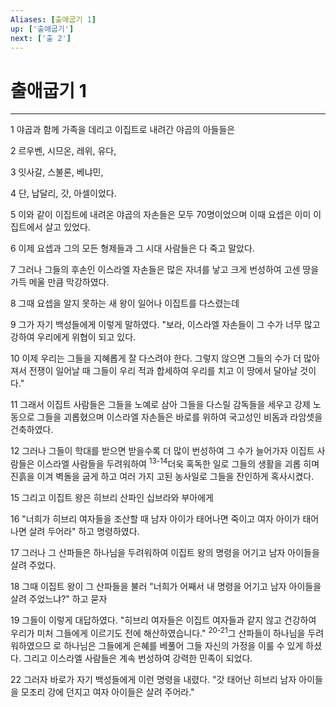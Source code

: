 ```yaml
---
Aliases: [출애굽기 1]
up: ['출애굽기']
next: ['출 2']
---
```

# 출애굽기 1

***


1 야곱과 함께 가족을 데리고 이집트로 내려간 야곱의 아들들은 

2 르우벤, 시므온, 레위, 유다, 

3 잇사갈, 스불론, 베냐민, 

4 단, 납달리, 갓, 아셀이었다. 

5 이와 같이 이집트에 내려온 야곱의 자손들은 모두 70명이었으며 이때 요셉은 이미 이집트에서 살고 있었다. 

6 이제 요셉과 그의 모든 형제들과 그 시대 사람들은 다 죽고 말았다. 

7 그러나 그들의 후손인 이스라엘 자손들은 많은 자녀를 낳고 크게 번성하여 고센 땅을 가득 메울 만큼 막강하였다. 

8 그때 요셉을 알지 못하는 새 왕이 일어나 이집트를 다스렸는데 

9 그가 자기 백성들에게 이렇게 말하였다. "보라, 이스라엘 자손들이 그 수가 너무 많고 강하여 우리에게 위협이 되고 있다. 

10 이제 우리는 그들을 지혜롭게 잘 다스려야 한다. 그렇지 않으면 그들의 수가 더 많아져서 전쟁이 일어날 때 그들이 우리 적과 합세하여 우리를 치고 이 땅에서 달아날 것이다." 

11 그래서 이집트 사람들은 그들을 노예로 삼아 그들을 다스릴 감독들을 세우고 강제 노동으로 그들을 괴롭혔으며 이스라엘 자손들은 바로를 위하여 국고성인 비돔과 라암셋을 건축하였다. 

12 그러나 그들이 학대를 받으면 받을수록 더 많이 번성하여 그 수가 늘어가자 이집트 사람들은 이스라엘 사람들을 두려워하여 <sup class="versenum">13-14</sup>더욱 혹독한 일로 그들의 생활을 괴롭 히며 진흙을 이겨 벽돌을 굽게 하고 여러 가지 고된 농사일로 그들을 잔인하게 혹사시켰다. 

15 그리고 이집트 왕은 히브리 산파인 십브라와 부아에게 

16 "너희가 히브리 여자들을 조산할 때 남자 아이가 태어나면 죽이고 여자 아이가 태어나면 살려 두어라" 하고 명령하였다. 

17 그러나 그 산파들은 하나님을 두려워하여 이집트 왕의 명령을 어기고 남자 아이들을 살려 주었다. 

18 그때 이집트 왕이 그 산파들을 불러 "너희가 어째서 내 명령을 어기고 남자 아이들을 살려 주었느냐?" 하고 묻자 

19 그들이 이렇게 대답하였다. "히브리 여자들은 이집트 여자들과 같지 않고 건강하여 우리가 미처 그들에게 이르기도 전에 해산하였습니다." <sup class="versenum">20-21</sup>그 산파들이 하나님을 두려워하였으므 로 하나님은 그들에게 은혜를 베풀어 그들 자신의 가정을 이룰 수 있게 하셨다. 그리고 이스라엘 사람들은 계속 번성하여 강력한 민족이 되었다. 

22 그러자 바로가 자기 백성들에게 이런 명령을 내렸다. "갓 태어난 히브리 남자 아이들을 모조리 강에 던지고 여자 아이들은 살려 주어라."
